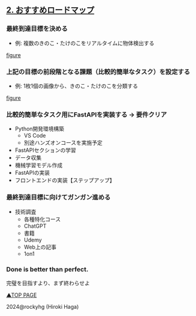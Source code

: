 
## [2. おすすめロードマップ](./02_roadmap.md)

### 最終到達目標を決める
- 例: 複数のきのこ・たけのこをリアルタイムに物体検出する

[figure]()

### 上記の目標の前段階となる課題（比較的簡単なタスク）を設定する
- 例: 1枚1個の画像から、きのこ・たけのこを分類する

[figure]()

### 比較的簡単なタスク用にFastAPIを実装する → 要件クリア

- Python開発環境構築
  - VS Code
  - 別途ハンズオンコースを実施予定
- FastAPIセクションの学習
- データ収集
- 機械学習モデル作成
- FastAPIの実装
- フロントエンドの実装【ステップアップ】

### 最終到達目標に向けてガンガン進める
- 技術調査
  - 各種特化コース
  - ChatGPT
  - 書籍
  - Udemy
  - Web上の記事
  - 1on1

### Done is better than perfect.
完璧を目指すより、まず終わらせよ

[▲TOP PAGE](./README.md)

2024@rockyhg (Hiroki Haga)
